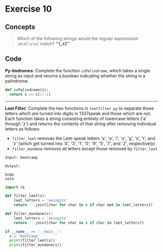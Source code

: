 # Exercise 10

## Concepts

> Which of the following strings would the regular expresssion `\A\d[\s\w]` match? **"1_x2"**

## Code

**Py-lindromes**: Complete the function `isPalindrome`, which takes a single string as input and returns a boolean indicating whether the string is a palindrome.

```py
def isPalindrome(s):
  return s == s[::-1]
```

---

**Leet Filter**: Complete the two functions in `leetfilter.py` to separate those letters which are turned into digits in 1337speak and those which are not. Each function takes a string consisting entirely of lowercase letters ('a' through 'z') and returns the contents of that string after removing individual letters as follows:

- `filter_leet` removes the Leet-speak letters 'a', 'e', 'i', 'o', 'g', 's', 't', and 'z' (which get turned into '4', '3', '1', '0', '9', '5', '7', and '2', respectively)
- `filter_mundane` removes all letters except those removed by `filter_leet`

```
Input: bootcamp

Output:

bcmp
oota
```

```py
import re

def filter_leet(s):
    leet_letters = 'aeiogstz'
    return ''.join([char for char in s if char not in leet_letters])

def filter_mundane(s):
    leet_letters = 'aeiogstz'
    return ''.join([char for char in s if char in leet_letters])

if __name__ == '__main__':
  s = 'bootcamp'
  print(filter_leet(s))
  print(filter_mundane(s))
```
